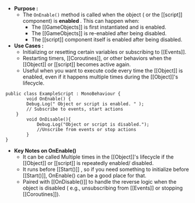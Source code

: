 - <b> Purpose : </b>
	- The `OnEnable()` method is called when the object ( or the [[script]] component) is <b> enabled </b>. This can happen when:
		- The [[GameObjects]] is first instantiated and is enabled.
		- The [[GameObjects]] is  re-enabled after being disabled.
		- The [[script]] component itself is enabled after being disabled.
- <b> Use Cases : </b>
	- Initializing or resetting certain variables or subscribing to [[Events]].
	- Restarting timers, [[Coroutines]], or other behaviors when the [[Object]] or [[script]] becomes active again.
	- Useful when you want to execute code every time the [[Object]] is enabled, even if it happens multiple times during the [[Object]]'s lifecycle.
```Csharp.
public class ExampleScript : MonoBehaviour {
		void OnEnable() {
		Debug.Log(" Object or script is enabled. " );
		// Subscribe to events, start actions
	}
		void OnDisable(){
			Debug.Log("Object or script is disabled.");
			//Unscribe from events or stop actions
		}
}
```
- <b> Key Notes on OnEnable()</b>
	- It can be called Multiple times in the [[Object]]'s lifecycle if the [[Object]] or [[script]] is repeatedly enabled/ disabled.
	- It runs before [[Start()]] ,  so if you need something to initialize before [[Start()]], OnEnable() can be a good place for that.
	- Paired with [[OnDisable()]] to handle the reverse logic when the object is disabled ( e.g., unsubscribing from [[Events]] or stopping [[Coroutines]]).
	